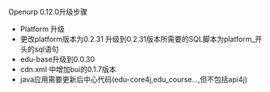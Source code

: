 
Openurp 0.12.0升级步骤

* Platform 升级
* 更改platform版本为0.2.31
  升级到0.2.31版本所需要的SQL脚本为platform_开头的sql语句
* edu-base升级到0.0.30
* cdn.xml 中增加bui的0.1.7版本
* java应用需要更新后中心代码(edu-core4j,edu_course...,但不包括api4j)

